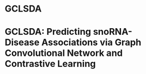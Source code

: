 # GCLSDA
# GCLSDA: Predicting snoRNA-Disease Associations via Graph Convolutional Network and Contrastive Learning
